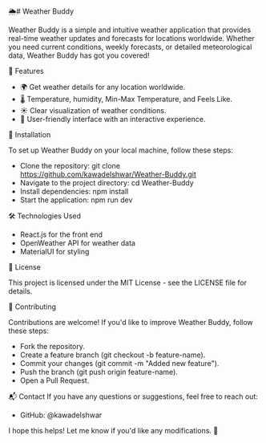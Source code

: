 🌦️# Weather Buddy

Weather Buddy is a simple and intuitive weather application that provides real-time weather updates and forecasts for locations worldwide. Whether you need current conditions, weekly forecasts, or detailed meteorological data, Weather Buddy has got you covered!

🚀 Features
- 🌍 Get weather details for any location worldwide.
- 🌡️ Temperature, humidity, Min-Max Temperature, and Feels Like.
- ☀️ Clear visualization of weather conditions.
- 🎨 User-friendly interface with an interactive experience.
  
🔧 Installation

To set up Weather Buddy on your local machine, follow these steps:
- Clone the repository:
git clone https://github.com/kawadeIshwar/Weather-Buddy.git
- Navigate to the project directory:
cd Weather-Buddy
- Install dependencies:
npm install
- Start the application:
npm run dev

🛠️ Technologies Used

- React.js for the front end
- OpenWeather API for weather data
- MaterialUI for styling
  
📜 License

This project is licensed under the MIT License - see the LICENSE file for details.

🤝 Contributing

Contributions are welcome! If you'd like to improve Weather Buddy, follow these steps:
- Fork the repository.
- Create a feature branch (git checkout -b feature-name).
- Commit your changes (git commit -m "Added new feature").
- Push the branch (git push origin feature-name).
- Open a Pull Request.
  
📬 Contact
If you have any questions or suggestions, feel free to reach out:
- GitHub: @kawadeIshwar

I hope this helps! Let me know if you'd like any modifications. 🚀
